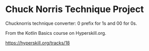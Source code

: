 # Chuck Norris Technique Project

Chucknorris technique converter: 0 prefix for 1s and 00 for 0s.

From the Kotlin Basics course on Hyperskill.org.

https://hyperskill.org/tracks/18
